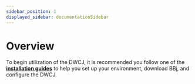 ```yaml
---
sidebar_position: 1
displayed_sidebar: documentationSidebar
---
```


# Overview

To begin utilization of the DWCJ, it is recommended you follow one of the
**[installation guides](http://localhost:3000/docs/category/installation)** to
help you set up your environment, download BBj, and configure the DWCJ.

